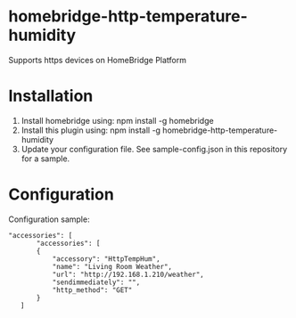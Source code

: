 # homebridge-http-temperature-humidity

Supports https devices on HomeBridge Platform

# Installation

1. Install homebridge using: npm install -g homebridge
2. Install this plugin using: npm install -g homebridge-http-temperature-humidity
3. Update your configuration file. See sample-config.json in this repository for a sample. 

# Configuration



Configuration sample:

 ```
"accessories": [
        "accessories": [
        {
            "accessory": "HttpTempHum",
            "name": "Living Room Weather",
            "url": "http://192.168.1.210/weather",
            "sendimmediately": "",
            "http_method": "GET"
        }
    ]

```